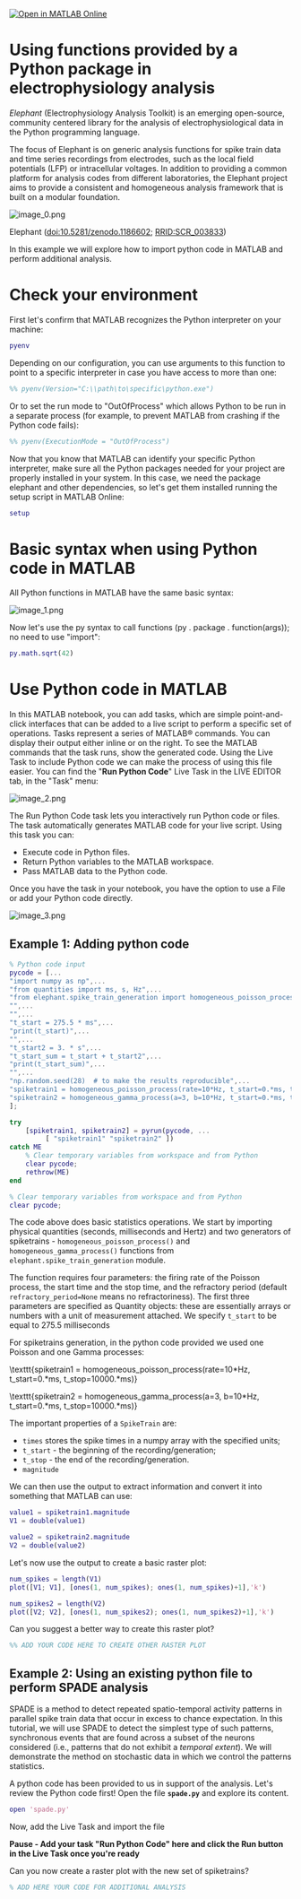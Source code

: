 [![Open in MATLAB Online](https://www.mathworks.com/images/responsive/global/open-in-matlab-online.svg)](https://matlab.mathworks.com/open/github/v1?repo=MariaGavilan/electrophys_analysis)

# Using functions provided by a Python package in electrophysiology analysis

*Elephant* (Electrophysiology Analysis Toolkit) is an emerging open\-source, community centered library for the analysis of electrophysiological data in the Python programming language.


The focus of Elephant is on generic analysis functions for spike train data and time series recordings from electrodes, such as the local field potentials (LFP) or intracellular voltages. In addition to providing a common platform for analysis codes from different laboratories, the Elephant project aims to provide a consistent and homogeneous analysis framework that is built on a modular foundation.


![image_0.png](electrophys_analysis_media/image_0.png)


Elephant ([doi:10.5281/zenodo.1186602](https://doi.org/10.5281/zenodo.1186602); [RRID:SCR\_003833](https://scicrunch.org/resolver/RRID:SCR_003833))


In this example we will explore how to import python code in MATLAB and perform additional analysis. 

# Check your environment    

First let's confirm that MATLAB recognizes the Python interpreter on your machine:

```matlab
pyenv
```

Depending on our configuration, you can use arguments to this function to point to a specific interpreter in case you have access to more than one:

```matlab
%% pyenv(Version="C:\\path\to\specific\python.exe") 
```

Or to set the run mode to "OutOfProcess" which allows Python to be run in a separate process (for example, to prevent MATLAB from crashing if the Python code fails):

```matlab
%% pyenv(ExecutionMode = "OutOfProcess")
```

Now that you know that MATLAB can identify your specific Python interpreter, make sure all the Python packages needed for your project are properly installed in your system. In this case, we need the package elephant and other dependencies, so let's get them installed running the setup script in MATLAB Online: 

```matlab
setup
```

# Basic syntax when using Python code in MATLAB

All Python functions in MATLAB have the same basic syntax:


![image_1.png](electrophys_analysis_media/image_1.png)


Now let's use the py syntax to call functions (py . package . function(args)); no need to use "import":

```matlab
py.math.sqrt(42)
```

# **Use Python code in MATLAB**

In this MATLAB notebook, you can add tasks, which are simple point\-and\-click interfaces that can be added to a live script to perform a specific set of operations. Tasks represent a series of MATLAB® commands. You can display their output either inline or on the right. To see the MATLAB commands that the task runs, show the generated code.  Using the Live Task to include Python code we can make the process of using this file easier.  You can find the "**Run Python Code**" Live Task in the LIVE EDITOR tab, in the "Task" menu:


![image_2.png](electrophys_analysis_media/image_2.png)


The Run Python Code task lets you interactively run Python code or files. The task automatically generates MATLAB code for your live script. Using this task you can: 

-  Execute code in Python files. 
-  Return Python variables to the MATLAB workspace. 
-  Pass MATLAB data to the Python code. 

Once you have the task in your notebook, you have the option to use a File or add your Python code directly. 


![image_3.png](electrophys_analysis_media/image_3.png)

## Example 1: Adding python code
```matlab
% Python code input
pycode = [...
"import numpy as np",...
"from quantities import ms, s, Hz",...
"from elephant.spike_train_generation import homogeneous_poisson_process, homogeneous_gamma_process",...
"",...
"",...
"t_start = 275.5 * ms",...
"print(t_start)",...
"",...
"t_start2 = 3. * s",...
"t_start_sum = t_start + t_start2",...
"print(t_start_sum)",...
"",...
"np.random.seed(28)  # to make the results reproducible",...
"spiketrain1 = homogeneous_poisson_process(rate=10*Hz, t_start=0.*ms, t_stop=10000.*ms)",...
"spiketrain2 = homogeneous_gamma_process(a=3, b=10*Hz, t_start=0.*ms, t_stop=10000.*ms)"...
];

try
    [spiketrain1, spiketrain2] = pyrun(pycode, ...
         [ "spiketrain1" "spiketrain2" ])
catch ME
    % Clear temporary variables from workspace and from Python
    clear pycode;
    rethrow(ME)
end

% Clear temporary variables from workspace and from Python
clear pycode;
```


The code above does basic statistics operations. We start by importing physical quantities (seconds, milliseconds and Hertz) and two generators of spiketrains \- `homogeneous_poisson_process()` and `homogeneous_gamma_process()` functions from `elephant.spike_train_generation` module.


The function requires four parameters: the firing rate of the Poisson process, the start time and the stop time, and the refractory period (default `refractory_period=None` means no refractoriness). The first three parameters are specified as Quantity objects: these are essentially arrays or numbers with a unit of measurement attached. We specify `t_start` to be equal to 275.5 milliseconds


For spiketrains generation, in the python code provided we used one Poisson and one Gamma processes:


\texttt{spiketrain1 = homogeneous\_poisson\_process(rate=10\*Hz, t\_start=0.\*ms, t\_stop=10000.\*ms)}


\texttt{spiketrain2 = homogeneous\_gamma\_process(a=3, b=10\*Hz, t\_start=0.\*ms, t\_stop=10000.\*ms)}


The important properties of a `SpikeTrain` are:

-  `times` stores the spike times in a numpy array with the specified units; 
-  `t_start` \- the beginning of the recording/generation; 
-  `t_stop` \- the end of the recording/generation. 
-  `magnitude` 

We can then use the output to extract information and convert it into something that MATLAB can use:

```matlab
value1 = spiketrain1.magnitude
V1 = double(value1)

value2 = spiketrain2.magnitude
V2 = double(value2)
```

Let's now use the output to create a basic raster plot:

```matlab
num_spikes = length(V1)
plot([V1; V1], [ones(1, num_spikes); ones(1, num_spikes)+1],'k')

num_spikes2 = length(V2)
plot([V2; V2], [ones(1, num_spikes2); ones(1, num_spikes2)+1],'k')

```

Can you suggest a better way to create this raster plot? 

```matlab
%% ADD YOUR CODE HERE TO CREATE OTHER RASTER PLOT


```
## Example 2: Using an existing python file to perform SPADE analysis

SPADE is a method to detect repeated spatio\-temporal activity patterns in parallel spike train data that occur in excess to chance expectation. In this tutorial, we will use SPADE to detect the simplest type of such patterns, synchronous events that are found across a subset of the neurons considered (i.e., patterns that do not exhibit a *temporal extent*). We will demonstrate the method on stochastic data in which we control the patterns statistics. 


A python code has been provided to us in support of the analysis.  Let's review the Python code first! Open the file **`spade.py`** and explore its content. 

```matlab
open 'spade.py'
```

Now, add the Live Task and import the file


**Pause \- Add your task "Run Python Code" here and click the Run button in the Live Task once you're ready**


Can you now create a raster plot with the new set of spiketrains?

```matlab
% ADD HERE YOUR CODE FOR ADDITIONAL ANALYSIS


```
